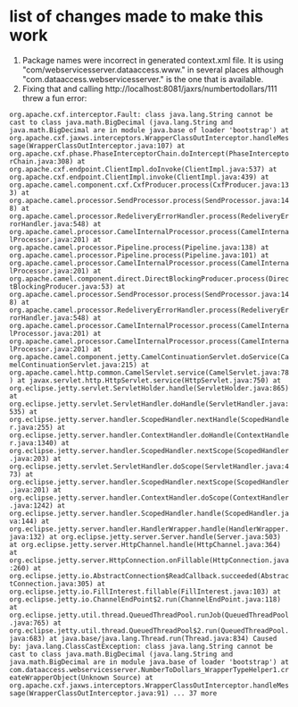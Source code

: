 # list of changes made to make this work

1. Package names were incorrect in generated context.xml file. It is using "com/webservicesserver.dataaccess.www." in several places although "com.dataaccess.webservicesserver." is the one that is available.
2. Fixing that and calling http://localhost:8081/jaxrs/numbertodollars/111 threw a fun error:

`org.apache.cxf.interceptor.Fault: class java.lang.String cannot be cast to class java.math.BigDecimal (java.lang.String and java.math.BigDecimal are in module java.base of loader 'bootstrap')
    at org.apache.cxf.jaxws.interceptors.WrapperClassOutInterceptor.handleMessage(WrapperClassOutInterceptor.java:107)
    at org.apache.cxf.phase.PhaseInterceptorChain.doIntercept(PhaseInterceptorChain.java:308)
    at org.apache.cxf.endpoint.ClientImpl.doInvoke(ClientImpl.java:537)
    at org.apache.cxf.endpoint.ClientImpl.invoke(ClientImpl.java:439)
    at org.apache.camel.component.cxf.CxfProducer.process(CxfProducer.java:133)
    at org.apache.camel.processor.SendProcessor.process(SendProcessor.java:148)
    at org.apache.camel.processor.RedeliveryErrorHandler.process(RedeliveryErrorHandler.java:548)
    at org.apache.camel.processor.CamelInternalProcessor.process(CamelInternalProcessor.java:201)
    at org.apache.camel.processor.Pipeline.process(Pipeline.java:138)
    at org.apache.camel.processor.Pipeline.process(Pipeline.java:101)
    at org.apache.camel.processor.CamelInternalProcessor.process(CamelInternalProcessor.java:201)
    at org.apache.camel.component.direct.DirectBlockingProducer.process(DirectBlockingProducer.java:53)
    at org.apache.camel.processor.SendProcessor.process(SendProcessor.java:148)
    at org.apache.camel.processor.RedeliveryErrorHandler.process(RedeliveryErrorHandler.java:548)
    at org.apache.camel.processor.CamelInternalProcessor.process(CamelInternalProcessor.java:201)
    at org.apache.camel.processor.CamelInternalProcessor.process(CamelInternalProcessor.java:201)
    at org.apache.camel.component.jetty.CamelContinuationServlet.doService(CamelContinuationServlet.java:215)
    at org.apache.camel.http.common.CamelServlet.service(CamelServlet.java:78)
    at javax.servlet.http.HttpServlet.service(HttpServlet.java:750)
    at org.eclipse.jetty.servlet.ServletHolder.handle(ServletHolder.java:865)
    at org.eclipse.jetty.servlet.ServletHandler.doHandle(ServletHandler.java:535)
    at org.eclipse.jetty.server.handler.ScopedHandler.nextHandle(ScopedHandler.java:255)
    at org.eclipse.jetty.server.handler.ContextHandler.doHandle(ContextHandler.java:1340)
    at org.eclipse.jetty.server.handler.ScopedHandler.nextScope(ScopedHandler.java:203)
    at org.eclipse.jetty.servlet.ServletHandler.doScope(ServletHandler.java:473)
    at org.eclipse.jetty.server.handler.ScopedHandler.nextScope(ScopedHandler.java:201)
    at org.eclipse.jetty.server.handler.ContextHandler.doScope(ContextHandler.java:1242)
    at org.eclipse.jetty.server.handler.ScopedHandler.handle(ScopedHandler.java:144)
    at org.eclipse.jetty.server.handler.HandlerWrapper.handle(HandlerWrapper.java:132)
    at org.eclipse.jetty.server.Server.handle(Server.java:503)
    at org.eclipse.jetty.server.HttpChannel.handle(HttpChannel.java:364)
    at org.eclipse.jetty.server.HttpConnection.onFillable(HttpConnection.java:260)
    at org.eclipse.jetty.io.AbstractConnection$ReadCallback.succeeded(AbstractConnection.java:305)
    at org.eclipse.jetty.io.FillInterest.fillable(FillInterest.java:103)
    at org.eclipse.jetty.io.ChannelEndPoint$2.run(ChannelEndPoint.java:118)
    at org.eclipse.jetty.util.thread.QueuedThreadPool.runJob(QueuedThreadPool.java:765)
    at org.eclipse.jetty.util.thread.QueuedThreadPool$2.run(QueuedThreadPool.java:683)
    at java.base/java.lang.Thread.run(Thread.java:834)
Caused by: java.lang.ClassCastException: class java.lang.String cannot be cast to class java.math.BigDecimal (java.lang.String and java.math.BigDecimal are in module java.base of loader 'bootstrap')
    at com.dataaccess.webservicesserver.NumberToDollars_WrapperTypeHelper1.createWrapperObject(Unknown Source)
    at org.apache.cxf.jaxws.interceptors.WrapperClassOutInterceptor.handleMessage(WrapperClassOutInterceptor.java:91)
    ... 37 more`
